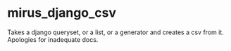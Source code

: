 # mirus_django_csv

Takes a django queryset, or a list, or a generator and creates a csv from it.  Apologies for inadequate docs.
